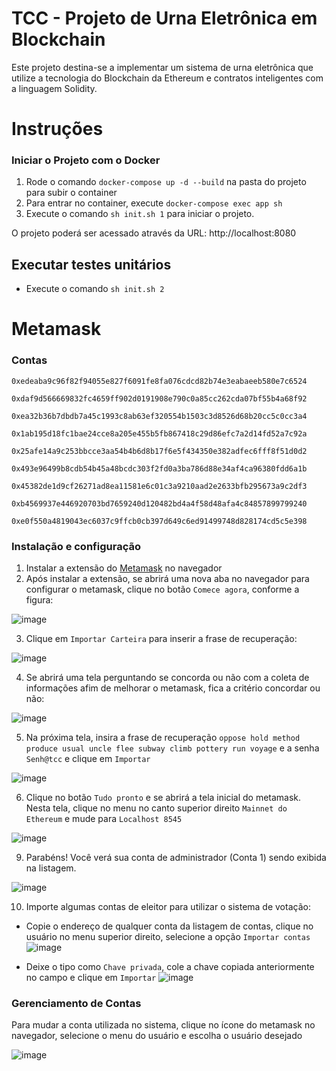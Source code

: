 # TCC - Projeto de Urna Eletrônica em Blockchain

Este projeto destina-se a implementar um sistema de urna eletrônica que utilize a tecnologia do Blockchain da Ethereum e contratos inteligentes com a linguagem Solidity.

# Instruções

### Iniciar o Projeto com o Docker

1. Rode o comando `docker-compose up -d --build` na pasta do projeto para subir o container
2. Para entrar no container, execute `docker-compose exec app sh`
3. Execute o comando `sh init.sh 1` para iniciar o projeto.

O projeto poderá ser acessado através da URL: http://localhost:8080

## Executar testes unitários

* Execute o comando `sh init.sh 2`

# Metamask

### Contas

```
0xedeaba9c96f82f94055e827f6091fe8fa076cdcd82b74e3eabaeeb580e7c6524
```
```
0xdaf9d566669832fc4659ff902d0191908e790c0a85cc262cda07bf55b4a68f92
```
```
0xea32b36b7dbdb7a45c1993c8ab63ef320554b1503c3d8526d68b20cc5c0cc3a4
```
```
0x1ab195d18fc1bae24cce8a205e455b5fb867418c29d86efc7a2d14fd52a7c92a
```
```
0x25afe14a9c253bbcce3aa54b4b6d8b17f6e5f434350e382adfec6fff8f51d0d2
```
```
0x493e96499b8cdb54b45a48bcdc303f2fd0a3ba786d88e34af4ca96380fdd6a1b
```
```
0x45382de1d9cf26271ad8ea11581e6c01c3a9210aad2e2633bfb295673a9c2df3
```
```
0xb4569937e446920703bd7659240d120482bd4a4f58d48afa4c84857899799240
```
```
0xe0f550a4819043ec6037c9ffcb0cb397d649c6ed91499748d828174cd5c5e398
```

### Instalação e configuração

1. Instalar a extensão do [Metamask](https://chrome.google.com/webstore/detail/metamask/nkbihfbeogaeaoehlefnkodbefgpgknn) no navegador
2. Após instalar a extensão, se abrirá uma nova aba no navegador para configurar o metamask, clique no botão `Comece agora`, conforme a figura:

![image](https://user-images.githubusercontent.com/29721231/141219628-834e76cb-0a9b-4733-9ada-a4d7cb7433b2.png)

3. Clique em `Importar Carteira` para inserir a frase de recuperação:

![image](https://user-images.githubusercontent.com/29721231/141219829-aaf75a26-e949-493b-b2cb-1f3af4cdf3ce.png)

4. Se abrirá uma tela perguntando se concorda ou não com a coleta de informações afim de melhorar o metamask, fica a critério concordar ou não:

![image](https://user-images.githubusercontent.com/29721231/141220056-641a8209-4203-4edd-a8bd-8af3b2c79dde.png)

5. Na próxima tela, insira a frase de recuperação `oppose hold method produce usual uncle flee subway climb pottery run voyage` e a senha `Senh@tcc` e clique em `Importar`

![image](https://user-images.githubusercontent.com/29721231/141220399-17e9dbaf-15e6-43e8-9911-4d7f3278d5ae.png)

6. Clique no botão `Tudo pronto` e se abrirá a tela inicial do metamask. Nesta tela, clique no menu no canto superior direito `Mainnet do Ethereum` e mude para `Localhost 8545`

![image](https://user-images.githubusercontent.com/29721231/141220965-56dfc6a2-f620-483d-9bef-dc5bba7d057d.png)

9. Parabéns! Você verá sua conta de administrador (Conta 1) sendo exibida na listagem.

![image](https://user-images.githubusercontent.com/29721231/141221834-5c7207d8-c030-4067-8283-16a9445a8d3a.png)

10. Importe algumas contas de eleitor para utilizar o sistema de votação:
 - Copie o endereço de qualquer conta da listagem de contas, clique no usuário no menu superior direito, selecione a opção `Importar contas`
![image](https://user-images.githubusercontent.com/29721231/141228861-3a7733ef-2578-4756-a990-3f14e0f2a515.png)

- Deixe o tipo como `Chave privada`, cole a chave copiada anteriormente no campo e clique em `Importar`
![image](https://user-images.githubusercontent.com/29721231/141228814-47fded36-074e-426a-bd81-3182715b781e.png)


### Gerenciamento de Contas

Para mudar a conta utilizada no sistema, clique no ícone do metamask no navegador, selecione o menu do usuário e escolha o usuário desejado

![image](https://user-images.githubusercontent.com/29721231/141230187-a8237f32-f926-47a5-93c4-a3d30d09a5f0.png)








